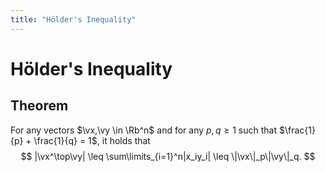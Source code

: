 ```yaml
---
title: "Hölder's Inequality"
---
```

# Hölder's Inequality
## Theorem
For any vectors $\vx,\vy \in \Rb^n$ and for any $p,q \geq 1$ such that $\frac{1}{p} + \frac{1}{q} = 1$, it holds that
$$
|\vx^\top\vy| \leq \sum\limits_{i=1}^n|x_iy_i| \leq \|\vx\|_p\|\vy\|_q.
$$